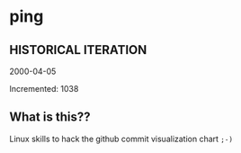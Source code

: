 # ping

## HISTORICAL ITERATION
2000-04-05

Incremented: 1038

## What is this?? 
Linux skills to hack the github commit visualization chart `;-)`
